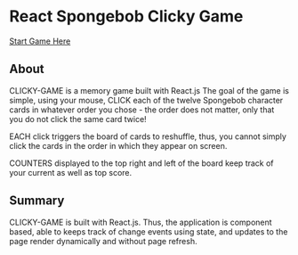 <h1>React Spongebob Clicky Game</h1>
<a href="https://mikepassow.github.io/Clicky-Game/">Start Game Here </a>

<h2>About</h2>
<p>CLICKY-GAME is a memory game built with React.js The goal of the game is simple, using your mouse, CLICK each of the twelve Spongebob character cards in whatever order you chose - the order does not matter, only that you do not click the same card twice!</p>

<p>EACH click triggers the board of cards to reshuffle, thus, you cannot simply click the cards in the order in which they appear on screen.</p>

<p>COUNTERS displayed to the top right and left of the board keep track of your current as well as top score.</p>

<h2>Summary</h2>
<p>CLICKY-GAME is built with React.js. Thus, the application is component based, able to keeps track of change events using state, and updates to the page render dynamically and without page refresh.</p>